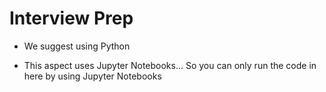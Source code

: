 # Interview Prep

- We suggest using Python

- This aspect uses Jupyter Notebooks... So you can only run the code in here by using Jupyter Notebooks
